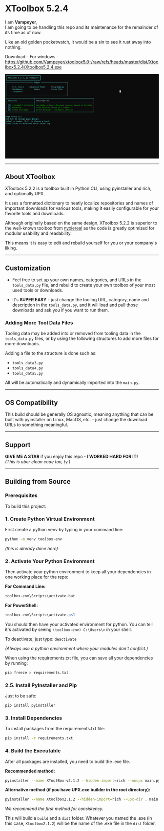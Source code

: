# XToolbox 5.2.4

I am **Vampeyer**,  
I am going to be handling this repo and its maintenance for the remainder of its time as of now.

Like an old golden pocketwatch, it would be a sin to see it rust away into nothing.

Download - For windows - 
https://github.com/Vampeyer/xtoolbox5.0-/raw/refs/heads/master/dist/Xtoolbox5.2.4/Xtoolbox5.2.4.exe
 

<img src='https://github.com/Vampeyer/xtoolbox5.0-/blob/master/img/2.png' alt='XToolbox Screenshot'>

---

## About XToolbox

XToolbox 5.2.2 is a toolbox built in Python CLI, using pyinstaller and rich, and optionally UPX.

It uses a formatted dictionary to neatly localize repositories and names of important downloads for various tools, making it easily configurable for your favorite tools and downloads.

Although originally based on the same design, XToolbox 5.2.2 is superior to the well-known toolbox from [nyxiereal](https://github.com/nyxiereal/XToolbox) as the code is greatly optimized for modular usability and readability.

This means it is easy to edit and rebuild yourself for you or your company's liking.

---

## Customization

- Feel free to set up your own names, categories, and URLs in the `tools_data.py` file, and rebuild to create your own toolbox of your most used tools or downloads.

- It's **SUPER EASY** - just change the tooling URL, category, name and description in the `tools_data.py`, and it will load and pull those downloads and ask you if you want to run them.

### Adding More Tool Data Files

Tooling data may be added into or removed from tooling data in the `tools_data.py` files, or by using the following structures to add more files for more downloads.

Adding a file to the structure is done such as:
- `tools_data3.py`
- `tools_data4.py` 
- `tools_data5.py`

All will be automatically and dynamically imported into the `main.py`.

---

## OS Compatibility

This build should be generally OS agnostic, meaning anything that can be built with pyinstaller on Linux, MacOS, etc. - just change the download URLs to something meaningful.

---

## Support

**GIVE ME A STAR** if you enjoy this repo - **I WORKED HARD FOR IT!**  
*(This is uber clean code too, ty.)*

---

## Building from Source

### Prerequisites

To build this project:

### 1. Create Python Virtual Environment
First create a python venv by typing in your command line:
```bash
python -m venv toolbox-env
```
*(this is already done here)*

### 2. Activate Your Python Environment
Then activate your python environment to keep all your dependencies in one working place for the repo:

**For Command Line:**
```bash
toolbox-env\Scripts\activate.bat
```

**For PowerShell:**
```powershell
toolbox-env\Scripts\activate.ps1
```

You should then have your activated environment for python. You can tell it's activated by seeing `(toolbox-env) C:\Users\>` in your shell.

To deactivate, just type: `deactivate`

*(Always use a python environment where your modules don't conflict.)*

When using the requirements.txt file, you can save all your dependencies by running:
```bash
pip freeze > requirements.txt
```

### 2.5. Install PyInstaller and Pip
Just to be safe:
```bash
pip install pyinstaller
```

### 3. Install Dependencies
To install packages from the requirements.txt file:
```bash
pip install -r requirements.txt
```

### 4. Build the Executable

After all packages are installed, you need to build the .exe file.

**Recommended method:**
```bash
pyinstaller --name XToolBox-v2.1.2 --hidden-import=rich --noupx main.py
```

**Alternative method (if you have UPX.exe builder in the root directory):**
```bash
pyinstaller --name Xtoolbox2.1.2 --hidden-import=rich --upx-dir . main.py
```

*We recommend the first method for consistency.*

This will build a `build` and a `dist` folder. Whatever you named the .exe (in this case, `Xtoolbox2.1.2`) will be the name of the .exe file in the `dist` folder.
